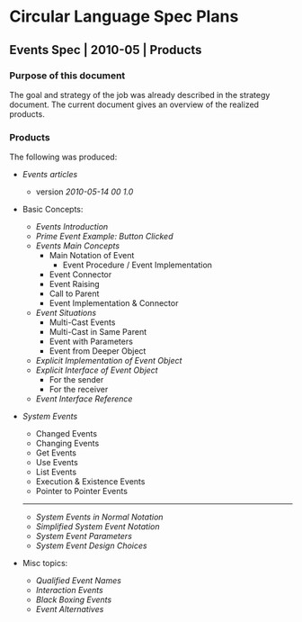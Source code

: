 ﻿Circular Language Spec Plans
============================

Events Spec | 2010-05 | Products
--------------------------------

### Purpose of this document

The goal and strategy of the job was already described in the strategy document. The current document gives an overview of the realized products.

### Products

The following was produced:

- *Events articles*

    - version *2010-05-14 00  1.0*

- Basic Concepts:

    - *Events Introduction*
    - *Prime Event Example: Button Clicked*
    - *Events Main Concepts*
        - Main Notation of Event
            - Event Procedure / Event Implementation
        - Event Connector
        - Event Raising
        - Call to Parent
        - Event Implementation & Connector
    - *Event Situations*
        - Multi-Cast Events
        - Multi-Cast in Same Parent
        - Event with Parameters
        - Event from Deeper Object
    - *Explicit Implementation of Event Object*
    - *Explicit Interface of Event Object*
        - For the sender
        - For the receiver
    - *Event Interface Reference*

- *System Events*

    - Changed Events  
    - Changing Events  
    - Get Events  
    - Use Events  
    - List Events  
    - Execution & Existence Events  
    - Pointer to Pointer Events  
    -----
    - *System Events in Normal Notation*
    - *Simplified System Event Notation*
    - *System Event Parameters*
    - *System Event Design Choices*

- Misc topics:

    - *Qualified Event Names*
    - *Interaction Events*
    - *Black Boxing Events*
    - *Event Alternatives*